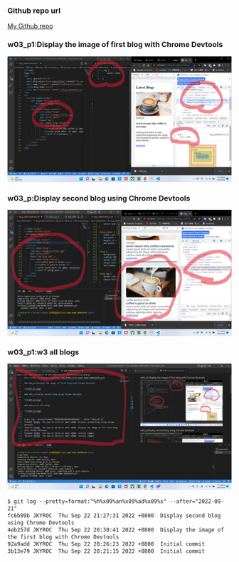 ### Github repo url

[My Github repo](https://github.com/JKYROC/1111-sweb-demo-208410349.git)

### w03_p1:Display the image of first blog with Chrome Devtools

![](w03_p1.png)

### w03_p:Display second blog using Chrome Devtools

![](w03_p2.png)

### w03_p1:w3 all blogs

![](w03_p3.png)

```
$ git log --pretty=format:"%h%x09%an%x09%ad%x09%s" --after="2022-09-21"
fc6b09b JKYROC  Thu Sep 22 21:27:31 2022 +0800  Display second blog using Chrome Devtools
4eb257d JKYROC  Thu Sep 22 20:38:41 2022 +0800  Display the image of the first blog with Chrome Devtools
92a9add JKYROC  Thu Sep 22 20:26:23 2022 +0800  Initial commit
3b13e79 JKYROC  Thu Sep 22 20:21:15 2022 +0800  Initial commit

```